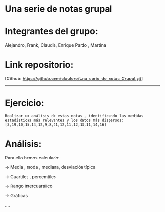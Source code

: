 # Una serie de notas grupal

# Integrantes del grupo: 
Alejandro, Frank, Claudia, Enrique Pardo , Martina

# Link repositorio: 
[Github: https://github.com/clauloro/Una_serie_de_notas_Grupal.git]


*******************


# Ejercicio: 
    Realizar un análisis de estas notas , identificando las medidas estadísticas más relevantes y los datos más dispersos:
    [3,19,10,15,14,12,9,8,11,12,11,12,13,11,14,16]
    
# Análisis:

Para ello hemos calculado:

-> Media , moda , mediana, desviación típica
    
-> Cuartiles , percemtiles
    
-> Rango intercuartílico
    
-> Gráficas
    
....
        

 

